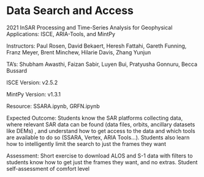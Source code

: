 # Data Search and Access
2021 InSAR Processing and Time-Series Analysis for Geophysical Applications: ISCE, ARIA-Tools, and MintPy

Instructors: Paul Rosen, David Bekaert, Heresh Fattahi, Gareth Funning, Franz Meyer, Brent Minchew, Hilarie Davis, Zhang Yunjun

TA’s: Shubham Awasthi, Faizan Sabir, Luyen Bui, Pratyusha Gonnuru, Becca Bussard

ISCE Version: v2.5.2

MintPy Version: v1.3.1

Resource: SSARA.ipynb, GRFN.ipynb

Expected Outcome: Students know the SAR platforms collecting data, where relevant SAR data can be found (data files, orbits, ancillary datasets like DEMs) , and understand how to get access to the data and which tools are available to do so (SSARA, Vertex, ARIA Tools…). Students also learn how to intelligently limit the search to just the frames they want

Assessment: Short exercise to download ALOS and S-1 data with filters to students know how to get just the frames they want, and no extras. Student self-assessment of comfort level
